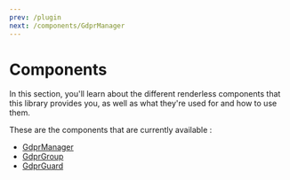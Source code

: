 ```yaml
---
prev: /plugin
next: /components/GdprManager
---
```




# Components

In this section, you'll learn about the different renderless components that this library provides you, as well as what they're used for and how to use them.



These are the components that are currently available :

* [GdprManager](./GdprManager)
* [GdprGroup](./GdprGroup)
* [GdprGuard](./GdprGuard)